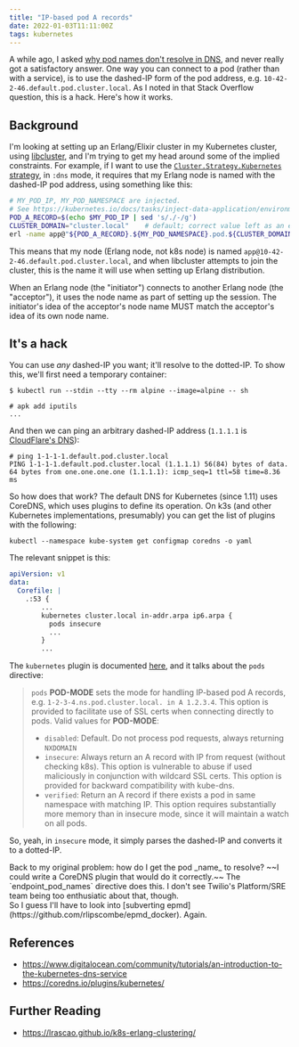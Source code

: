 ```yaml
---
title: "IP-based pod A records"
date: 2022-01-03T11:11:00Z
tags: kubernetes
---
```


A while ago, I asked [why pod names don't resolve in
DNS](https://stackoverflow.com/questions/60741801/why-arent-pod-names-registered-in-kubernetes-dns), and never really
got a satisfactory answer. One way you can connect to a pod (rather than with a service), is to use the dashed-IP form
of the pod address, e.g. `10-42-2-46.default.pod.cluster.local`. As I noted in that Stack Overflow question, this is a
hack. Here's how it works.

## Background

I'm looking at setting up an Erlang/Elixir cluster in my Kubernetes cluster, using
[libcluster](https://github.com/bitwalker/libcluster), and I'm trying to get my head around some of the implied
constraints. For example, if I want to use the [`Cluster.Strategy.Kubernetes`
strategy](https://hexdocs.pm/libcluster/Cluster.Strategy.Kubernetes.html), in `:dns` mode, it requires that my Erlang
node is named with the dashed-IP pod address, using something like this:

```bash
# MY_POD_IP, MY_POD_NAMESPACE are injected.
# See https://kubernetes.io/docs/tasks/inject-data-application/environment-variable-expose-pod-information/
POD_A_RECORD=$(echo $MY_POD_IP | sed 's/./-/g')
CLUSTER_DOMAIN="cluster.local"    # default; correct value left as an exercise for the reader.
erl -name app@"${POD_A_RECORD}.${MY_POD_NAMESPACE}.pod.${CLUSTER_DOMAIN}"
```

This means that my node (Erlang node, not k8s node) is named `app@10-42-2-46.default.pod.cluster.local`, and when libcluster attempts to join the cluster, this is the name it will use when setting up Erlang distribution.

<div class="callout callout-info" markdown="span">
When an Erlang node (the "initiator") connects to another Erlang node (the "acceptor"), it uses the node name as part of setting up the session. The initiator's idea of the acceptor's node name MUST match the acceptor's idea of its own node name.
</div>

## It's a hack

You can use _any_ dashed-IP you want; it'll resolve to the dotted-IP. To show this, we'll first need a temporary container:

```
$ kubectl run --stdin --tty --rm alpine --image=alpine -- sh

# apk add iputils
...
```

And then we can ping an arbitrary dashed-IP address (`1.1.1.1` is [CloudFlare's DNS](https://www.cloudflare.com/en-gb/learning/dns/what-is-1.1.1.1/)):

```
# ping 1-1-1-1.default.pod.cluster.local
PING 1-1-1-1.default.pod.cluster.local (1.1.1.1) 56(84) bytes of data.
64 bytes from one.one.one.one (1.1.1.1): icmp_seq=1 ttl=58 time=8.36 ms
```

So how does that work? The default DNS for Kubernetes (since 1.11) uses CoreDNS, which uses plugins to define its operation. On k3s (and other Kubernetes implementations, presumably) you can get the list of plugins with the following:

```
kubectl --namespace kube-system get configmap coredns -o yaml
```

The relevant snippet is this:

```yaml
apiVersion: v1
data:
  Corefile: |
    .:53 {
        ...
        kubernetes cluster.local in-addr.arpa ip6.arpa {
          pods insecure
          ...
        }
        ...
```

The `kubernetes` plugin is documented [here](https://coredns.io/plugins/kubernetes/), and it talks about the `pods` directive:

> `pods` **POD-MODE** sets the mode for handling IP-based pod A records, e.g. `1-2-3-4.ns.pod.cluster.local. in A 1.2.3.4`. This option is provided to facilitate use of SSL certs when connecting directly to pods. Valid values for **POD-MODE**:
> - `disabled`: Default. Do not process pod requests, always returning `NXDOMAIN`
> - `insecure`: Always return an A record with IP from request (without checking k8s). This option is vulnerable to abuse if used maliciously in conjunction with wildcard SSL certs. This option is provided for backward compatibility with kube-dns.
> - `verified`: Return an A record if there exists a pod in same namespace with matching IP. This option requires substantially more memory than in insecure mode, since it will maintain a watch on all pods.

So, yeah, in `insecure` mode, it simply parses the dashed-IP and converts it to a dotted-IP.

<div class="callout callout-info" markdown="span">
Back to my original problem: how do I get the pod _name_ to resolve? ~~I could write a CoreDNS plugin that would do it correctly.~~ The `endpoint_pod_names` directive does this. I don't see Twilio's Platform/SRE team being too enthusiatic about that, though.<br/>So I guess I'll have to look into [subverting epmd](https://github.com/rlipscombe/epmd_docker). Again.
</div>

## References

- <https://www.digitalocean.com/community/tutorials/an-introduction-to-the-kubernetes-dns-service>
- <https://coredns.io/plugins/kubernetes/>

## Further Reading

- <https://lrascao.github.io/k8s-erlang-clustering/>
